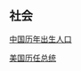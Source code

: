 ## 社会

[中国历年出生人口](https://mlcldh.github.io/society/中国历年出生人口)

[美国历任总统](https://mlcldh.github.io/society/美国历任总统)

